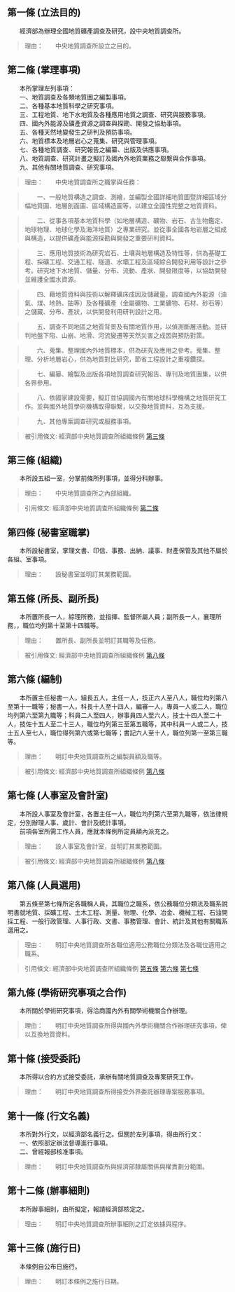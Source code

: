 第一條 (立法目的)
-----------------
　　經濟部為辦理全國地質礦產調查及研究，設中央地質調查所。  
> 理由：　　中央地質調查所設立之目的。



第二條 (掌理事項)
-----------------
　　本所掌理左列事項：  
　　一、地質調查及各類地質圖之編製事項。  
　　二、各種基本地質科學之研究事項。  
　　三、工程地質、地下水地質及各種應用地質之調查、研究與服務事項。  
　　四、國內外能源及礦產資源之調查與探勘、開發之協助事項。  
　　五、各種天然地變發生之研判及預防事項。  
　　六、地質標本及地層岩心之蒐集、研究與管理事項。  
　　七、各種地質調查、研究報告之編纂、出版及供應事項。  
　　八、地質調查、研究計畫之擬訂及國內外地質業務之聯繫與合作事項。  
　　九、其他有關地質調查、研究事項。  
> 理由：　　中央地質調查所之職掌與任務：

> 　　一、一般地質構造之調查、測繪，並編製全國詳細地質圖暨詳細區域分幅地質圖、地層剖面圖、區域構造圖等，以建立全國性完整之地質資料。

> 　　二、從事各項基本地質科學（如地層構造、礦物、岩石、古生物鑑定、地球物理、地球化學及海洋地質）之專業研究。並從事全國各地岩層之組成與構造，以提供礦產與能源探勘與開發之重要研判資料。

> 　　三、應用地質技術為研究岩石、土壤與地層構造及特性等，供為基礎工程、採礦工程、交通工程、隧道、水壩工程及區域綜合開發利用等設計之參考。研究地下水地質、儲量、分布、流動、產狀、開發限度等，以協助開發並維護全國水資源。

> 　　四、藉地質資料與技術以解釋礦床成因及儲藏量。調查國內外能源（油氣、煤、地熱、鈾等）及各種礦產（金屬礦物、工業礦物、石材、砂石等）之儲藏、分布、產狀，以供開發利用研判設計之用。

> 　　五、調查不同地區之地質背景及有關地質作用，以偵測斷層活動。並研判地盤下陷、山崩、地滑、河流變遷等天然災害之成因與預防對策。

> 　　六、蒐集、整理國內外地質標本，供為研究及應用之參考。蒐集、整理、分析地層岩心，供為地質對比研究，節省工程設計之重複鑽探。

> 　　七、編纂、繪製及出版各項地質調查研究報告、專刊及地質圖集，以供各界參用。

> 　　八、依國家建設需要，擬訂並協調國內有關地球科學機構之地質研究工作。並與國外地質學術機構取得聯繫，以交換地質資料，互為支援。

> 　　九、其他專案調查研究或服務事項。

> 被引用條文: 經濟部中央地質調查所組織條例 [第三條](../../人事其他/組織編制/經濟部中央地質調查所組織條例.md#第三條-組織)



第三條 (組織)
-------------
　　本所設五組一室，分掌前條所列事項，並得分科辦事。  
> 理由：　　中央地質調查所之內部組織。

> 引用條文: 經濟部中央地質調查所組織條例 [第二條](../../人事其他/組織編制/經濟部中央地質調查所組織條例.md#第二條-掌理事項)



第四條 (秘書室職掌)
-------------------
　　本所設秘書室，掌理文書、印信、事務、出納、議事、財產保管及其他不屬於各組、室事項。  
> 理由：　　設秘書室並明訂其業務範圍。



第五條 (所長、副所長)
---------------------
　　本所置所長一人，綜理所務，並指揮、監督所屬人員；副所長一人，襄理所務，，職位均列第十至第十四職等。  
> 理由：　　置所長、副所長並明訂其職等及任務。

> 被引用條文: 經濟部中央地質調查所組織條例 [第八條](../../人事其他/組織編制/經濟部中央地質調查所組織條例.md#第八條-人員選用)



第六條 (編制)
-------------
　　本所置主任秘書一人，組長五人，主任一人，技正六人至八人，職位均列第八至第十一職等；秘書一人，科長十人至十四人，編審一人，專員一人或二人，職位均列第六至第九職等；科員二人至四人，辦事員四人至六人，技士十四人至二十人，技佐十五人至二十三人，職位均列第三至第五職等，其中科員一人或二人，技士五人至七人，職位得列第六或第七職等；書記六人至十人，職位列第一至第三職等。  
> 理由：　　明訂中央地質調查所之編製員額及職等。

> 被引用條文: 經濟部中央地質調查所組織條例 [第八條](../../人事其他/組織編制/經濟部中央地質調查所組織條例.md#第八條-人員選用)



第七條 (人事室及會計室)
-----------------------
　　本所設人事室及會計室，各置主任一人，職位均列第六至第九職等，依法律規定，分別辦理人事、歲計、會計及統計事項。  
　　前項各室所需工作人員，應就本條例所定員額內派充之。  
> 理由：　　設人事室及會計室，並明訂其業務範圍。

> 被引用條文: 經濟部中央地質調查所組織條例 [第八條](../../人事其他/組織編制/經濟部中央地質調查所組織條例.md#第八條-人員選用)



第八條 (人員選用)
-----------------
　　第五條至第七條所定各職稱人員，其職位之職系，依公務職位分類法及職系說明書就地質、採礦工程、土木工程、測量、物理、化學、冶金、機械工程、石油開採工程、一般行政管理、人事行政、文書、事務管理、會計、統計及其他有關職系選用之。  
> 理由：　　明訂中央地質調查所各職位適用公務職位分類法及各職位適用之職系。

> 引用條文: 經濟部中央地質調查所組織條例 [第五條](../../人事其他/組織編制/經濟部中央地質調查所組織條例.md#第五條-所長、副所長) [第六條](../../人事其他/組織編制/經濟部中央地質調查所組織條例.md#第六條-編制) [第七條](../../人事其他/組織編制/經濟部中央地質調查所組織條例.md#第七條-人事室及會計室)



第九條 (學術研究事項之合作)
---------------------------
　　本所關於學術研究事項，得洽商國內外有關學術機關合作辦理。  
> 理由：　　明訂中央地質調查所得與國內外學術機關合作辦理研究事項，俾以互換地質資料。



第十條 (接受委託)
-----------------
　　本所得以合約方式接受委託，承辦有關地質調查及專案研究工作。  
> 理由：　　明訂中央地質調查所得接受外界委託辦理專案服務事項。



第十一條 (行文名義)
-------------------
　　本所對外行文，以經濟部名義行之。但關於左列事項，得由所行文：  
　　一、依照部定辦法督導進行事項。  
　　二、曾經報部核准事項。  
> 理由：　　明訂中央地質調查所與經濟部隸屬關係與權責劃分範圍。



第十二條 (辦事細則)
-------------------
　　本所辦事細則，由所擬定，報請經濟部核定之。  
> 理由：　　明訂中央地質調查所辦事細則之訂定依據與程序。



第十三條 (施行日)
-----------------
　　本條例自公布日施行。  
> 理由：　　明訂本條例之施行日期。